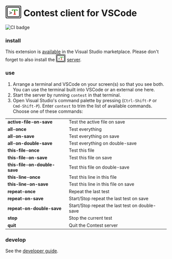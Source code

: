 # <img src="https://raw.githubusercontent.com/contest-framework/vscode/refs/heads/main/icons/300.png" width="50" height="41" valign="bottom"> Contest client for VSCode

![CI badge](https://github.com/contest-framework/vscode/actions/workflows/main.yml/badge.svg)

### install

This extension is
[available](https://marketplace.visualstudio.com/items?itemName=kevgo.contest-vscode)
in the Visual Studio marketplace. Please don't forget to also install the
<img src="icons/300.png" width="30" height="25" valign="bottom">
[server](https://github.com/contest/server).

### use

1. Arrange a terminal and VSCode on your screen(s) so that you see both. You can
   use the terminal built into VSCode or an external one here.
2. Start the server by running `contest` in that terminal.
3. Open Visual Studio's command palette by pressing (`Ctrl-Shift-P` or
   `Cmd-Shift-P`). Enter `contest` to trim the list of available commands.
   Choose one of these commands:

<table type="commands">
  <tr>
    <td><b>active-file-on-save</b></td>
    <td>Test the active file on save</td>
  </tr>
  <tr>
    <td><b>all-once</b></td>
    <td>Test everything</td>
  </tr>
  <tr>
    <td><b>all-on-save</b></td>
    <td>Test everything on save</td>
  </tr>
  <tr>
    <td><b>all-on-double-save</b></td>
    <td>Test everything on double-save</td>
  </tr>
  <tr>
    <td><b>this-file-once</b></td>
    <td>Test this file</td>
  </tr>
  <tr>
    <td><b>this-file-on-save</b></td>
    <td>Test this file on save</td>
  </tr>
  <tr>
    <td><b>this-file-on-double-save</b></td>
    <td>Test this file on double-save</td>
  </tr>
  <tr>
    <td><b>this-line-once</b></td>
    <td>Test this line in this file</td>
  </tr>
  <tr>
    <td><b>this-line-on-save</b></td>
    <td>Test this line in this file on save</td>
  </tr>
  <tr>
    <td><b>repeat-once</b></td>
    <td>Repeat the last test</td>
  </tr>
  <tr>
    <td><b>repeat-on-save</b></td>
    <td>Start/Stop repeat the last test on save</td>
  </tr>
  <tr>
    <td><b>repeat-on-double-save</b></td>
    <td>Start/Stop repeat the last test on double-save</td>
  </tr>
  <tr>
    <td><b>stop</b></td>
    <td>Stop the current test</td>
  </tr>
  <tr>
    <td><b>quit</b></td>
    <td>Quit the Contest server</td>
  </tr>
</table>

### develop

See the [developer guide](DEVELOPMENT.md).
